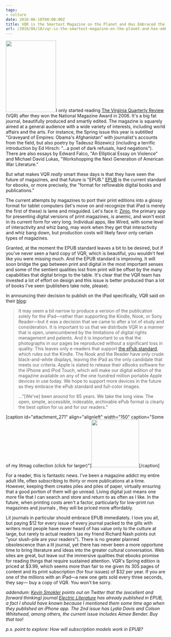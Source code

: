 ```yaml
---
tags:
- culture
date: 2010-06-10T00:00:00Z
title: VQR is the Smartest Magazine on the Planet and Has Embraced the Future of Magazines
url: /2010/06/10/vqr-is-the-smartest-magazine-on-the-planet-and-has-embraced-the-future-of-magazines/
---
```


<a href="http://ageofsand.com/assets/img/uploads/2010/06/Screen-shot-2010-06-10-at-10.06.17-AM.png"><img class="alignleft size-full wp-image-256" src="http://ageofsand.com/assets/img/uploads/2010/06/Screen-shot-2010-06-10-at-10.06.17-AM.png" alt="" width="158" height="225" /></a>I only started reading <a href="http://www.vqronline.org/">The Virginia Quarterly Review</a> (VQR) after they won the National Magazine Award in 2006. It's a big fat journal, beautifully produced and smartly edited. The magazine is squarely aimed at a general audience with a wide variety of interests, including world affairs and the arts. For instance, the Spring issue this year is subtitled "Graveyard of Empires: Obama's Afghanistan" with journalist's accounts from the field, but also poetry by Tadeusz Rózewicz (including a terrific introduction by Ed Hirsch: "...a poet of dark refusals, hard negations"). There are also essays by Edward Falco, "An Elliptical Essay on Violence" and Michael David Lukas, "Workshopping the Next Generation of American War Literature."

But what makes VQR <em>really</em> smart these days is that they have seen the future of magazines, and that future is "EPUB." <a href="http://en.wikipedia.org/wiki/Epub">EPUB</a> is the current standard for ebooks, or more precisely, the "format for reflowable digital books and publications."

The current attempts by magazines to port their print editions into a glossy format for tablet computers (let's move on and recognize that iPad is merely the first of these) is lame and misguided. Let's face it: <a href="http://www.zinio.com/">Zinio</a>, the primary app for presenting digital versions of print magazines, is anemic, and won't exist in its current form for very long. Individual apps, like Wired, with some level of interactivity and whiz bang, may work when they get that interactivity and whiz bang down, but production costs will likely favor only certain types of magazines.

Granted, at the moment the EPUB standard leaves a bit to be desired, but if you've never seen a hard copy of VQR, which is beautiful, you wouldn't feel like you were missing much. And the EPUB standard is improving. It will soon bridge the gap between print and digital in the most important senses and some of the sentient qualities lost from print will be offset by the many capabilities that digital brings to the table. It's clear that the VQR team has invested a lot of effort on design and this issue is better produced than a lot of books I've seen (publishers take note, please).

In announcing their decision to publish on the iPad specifically, VQR said on their <a href="http://www.vqronline.org/blog/2010/06/08/vqr-ipad/">blog</a>:
<blockquote>It may seem a bit narrow to produce a version of the publication solely for the iPad—rather than supporting the Kindle, Nook, or Sony Reader—but it was a decision that we came to after a lot of study and consideration. It is important to us that we distribute VQR in a manner that is open, unencumbered by the limitations of digital rights management and patents. And it is important to us that the photographs in our pages be reproduced without a significant loss in quality. This leaves only e-readers that support <a href="http://en.wikipedia.org/wiki/EPUB">the ePub standard</a>, which rules out the Kindle. The Nook and the Reader have only crude black-and-white displays, leaving the iPad as the only candidate that meets our criteria. Apple is slated to release their eBooks software for the iPhone and iPod Touch, which will make our digital edition of the magazine available on any of the one hundred million portable Apple devices in use today. We hope to support more devices in the future as they embrace the ePub standard and full-color images.

..."[We've] been around for 85 years. We take the long view. The open, simple, accessible, indexable, archivable ePub format is clearly the best option for us and for our readers."</blockquote>
[caption id="attachment_271" align="alignleft" width="150" caption="Some of my litmag collection (click for larger)"]<a href="http://ageofsand.com/assets/img/uploads/2010/06/litmags.jpg"><img class="size-thumbnail wp-image-271" src="http://ageofsand.com/assets/img/uploads/2010/06/litmags-150x150.jpg" alt="" width="150" height="150" /></a>[/caption]

For a reader, this is fantastic news. I've been a magazine addict my entire adult life, often subscribing to thirty or more publications at a time. However, keeping them creates piles and piles of paper, virtually ensuring that a good portion of them will go unread. Living digital just means one more file that I can search and store and return to as often as I like. In the future, when printing costs aren't a factor, particularly for low-print run magazines and journals , they will be priced more affordably.

Lit journals in particular should embrace EPUB immediately. I love you all, but paying $12 for every issue of every journal packed to the gills with writers most people have never heard of has value only to the culture at large, but rarely to actual readers (as my friend Richard Nash points out "your slush-pile are your readers"). There is no greater planned obsolescence than a lit journal, yet there has never been a more opportune time to bring literature and ideas into the greater cultural conversation. Web sites are great, but leave out the immersive qualities that ebooks promise for reading things that require sustained attention. VQR's Spring edition is priced at $3.99, which seems more than fair to me given its 305 pages of content and its print subscription (for four issues) of $32 per year. If you are one of the millions with an iPad—a new one gets sold every three seconds, they say— buy a copy of VQR. You won't be sorry.

<em>addendum: </em><a href="http://twitter.com/Weegee"><em>Kevin Smokler</em></a><em> points out on Twitter that the (excellent and forward thinking) journal </em><a href="http://www.electricliterature.com/"><em>Electric Literature</em></a><em> has already published in EPUB, a fact I should have known because I mentioned them some time ago when they published an iPhone app. The 2nd issue has Lydia Davis and Colson Whitehead, among others, the current issue includes Aimee Bender. Buy that too! </em>

<em>p.s. point to explore: How will subscription models work in EPUB?</em>
